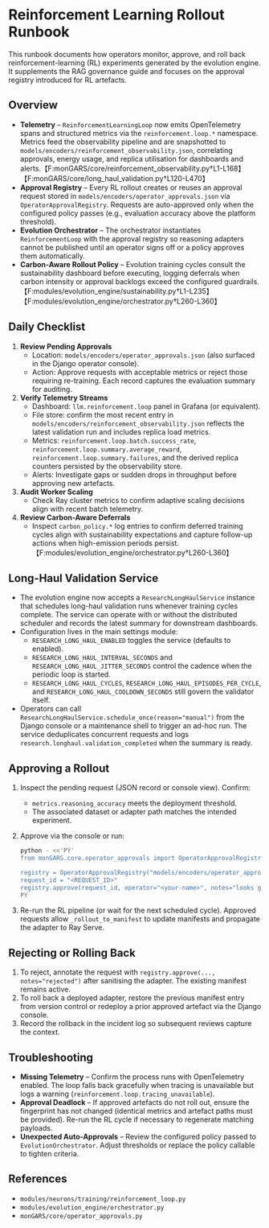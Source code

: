 # Reinforcement Learning Rollout Runbook

This runbook documents how operators monitor, approve, and roll back
reinforcement-learning (RL) experiments generated by the evolution engine. It
supplements the RAG governance guide and focuses on the approval registry
introduced for RL artefacts.

## Overview

- **Telemetry** – `ReinforcementLearningLoop` now emits OpenTelemetry spans and
  structured metrics via the `reinforcement.loop.*` namespace. Metrics feed the
  observability pipeline and are snapshotted to
  `models/encoders/reinforcement_observability.json`, correlating approvals,
  energy usage, and replica utilisation for dashboards and alerts.【F:monGARS/core/reinforcement_observability.py†L1-L168】【F:monGARS/core/long_haul_validation.py†L120-L470】
- **Approval Registry** – Every RL rollout creates or reuses an approval
  request stored in `models/encoders/operator_approvals.json` via
  `OperatorApprovalRegistry`. Requests are auto-approved only when the configured
  policy passes (e.g., evaluation accuracy above the platform threshold).
- **Evolution Orchestrator** – The orchestrator instantiates
  `ReinforcementLoop` with the approval registry so reasoning adapters cannot be
  published until an operator signs off or a policy approves them automatically.
- **Carbon-Aware Rollout Policy** – Evolution training cycles consult the
  sustainability dashboard before executing, logging deferrals when carbon
  intensity or approval backlogs exceed the configured guardrails.【F:modules/evolution_engine/sustainability.py†L1-L235】【F:modules/evolution_engine/orchestrator.py†L260-L360】

## Daily Checklist

1. **Review Pending Approvals**
   - Location: `models/encoders/operator_approvals.json` (also surfaced in the
     Django operator console).
   - Action: Approve requests with acceptable metrics or reject those requiring
     re-training. Each record captures the evaluation summary for auditing.
2. **Verify Telemetry Streams**
   - Dashboard: `llm.reinforcement.loop` panel in Grafana (or equivalent).
   - File store: confirm the most recent entry in
     `models/encoders/reinforcement_observability.json` reflects the latest
     validation run and includes replica load metrics.
   - Metrics: `reinforcement.loop.batch.success_rate`,
     `reinforcement.loop.summary.average_reward`,
     `reinforcement.loop.summary.failures`, and the derived replica counters
     persisted by the observability store.
   - Alerts: Investigate gaps or sudden drops in throughput before approving
     new artefacts.
3. **Audit Worker Scaling**
   - Check Ray cluster metrics to confirm adaptive scaling decisions align with
     recent batch telemetry.
4. **Review Carbon-Aware Deferrals**
   - Inspect `carbon_policy.*` log entries to confirm deferred training cycles
     align with sustainability expectations and capture follow-up actions when
     high-emission periods persist.【F:modules/evolution_engine/orchestrator.py†L260-L360】

## Long-Haul Validation Service

- The evolution engine now accepts a `ResearchLongHaulService` instance that
  schedules long-haul validation runs whenever training cycles complete. The
  service can operate with or without the distributed scheduler and records the
  latest summary for downstream dashboards.
- Configuration lives in the main settings module:
  - `RESEARCH_LONG_HAUL_ENABLED` toggles the service (defaults to enabled).
  - `RESEARCH_LONG_HAUL_INTERVAL_SECONDS` and
    `RESEARCH_LONG_HAUL_JITTER_SECONDS` control the cadence when the periodic
    loop is started.
  - `RESEARCH_LONG_HAUL_CYCLES`, `RESEARCH_LONG_HAUL_EPISODES_PER_CYCLE`, and
    `RESEARCH_LONG_HAUL_COOLDOWN_SECONDS` still govern the validator itself.
- Operators can call `ResearchLongHaulService.schedule_once(reason="manual")`
  from the Django console or a maintenance shell to trigger an ad-hoc run. The
  service deduplicates concurrent requests and logs
  `research.longhaul.validation_completed` when the summary is ready.

## Approving a Rollout

1. Inspect the pending request (JSON record or console view). Confirm:
   - `metrics.reasoning_accuracy` meets the deployment threshold.
   - The associated dataset or adapter path matches the intended experiment.
2. Approve via the console or run:

   ```bash
   python - <<'PY'
   from monGARS.core.operator_approvals import OperatorApprovalRegistry

   registry = OperatorApprovalRegistry("models/encoders/operator_approvals.json")
   request_id = "<REQUEST_ID>"
   registry.approve(request_id, operator="<your-name>", notes="looks good")
   PY
   ```

3. Re-run the RL pipeline (or wait for the next scheduled cycle). Approved
   requests allow `_rollout_to_manifest` to update manifests and propagate the
   adapter to Ray Serve.

## Rejecting or Rolling Back

1. To reject, annotate the request with `registry.approve(..., notes="rejected")`
   after sanitising the adapter. The existing manifest remains active.
2. To roll back a deployed adapter, restore the previous manifest entry from
   version control or redeploy a prior approved artefact via the Django console.
3. Record the rollback in the incident log so subsequent reviews capture the
   context.

## Troubleshooting

- **Missing Telemetry** – Confirm the process runs with OpenTelemetry enabled.
  The loop falls back gracefully when tracing is unavailable but logs a warning
  (`reinforcement.loop.tracing_unavailable`).
- **Approval Deadlock** – If approved artefacts do not roll out, ensure the
  fingerprint has not changed (identical metrics and artefact paths must be
  provided). Re-run the RL cycle if necessary to regenerate matching payloads.
- **Unexpected Auto-Approvals** – Review the configured policy passed to
  `EvolutionOrchestrator`. Adjust thresholds or replace the policy callable to
  tighten criteria.

## References

- `modules/neurons/training/reinforcement_loop.py`
- `modules/evolution_engine/orchestrator.py`
- `monGARS/core/operator_approvals.py`
